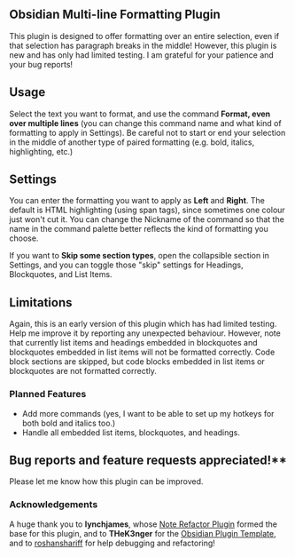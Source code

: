 ## Obsidian Multi-line Formatting Plugin 

This plugin is designed to offer formatting over an entire selection, even if that selection has paragraph breaks in the middle! However, this plugin is new and has only had limited testing. I am grateful for your patience and your bug reports!

## Usage

Select the text you want to format, and use the command **Format, even over multiple lines** (you can change this command name and what kind of formatting to apply in Settings). Be careful not to start or end your selection in the middle of another type of paired formatting (e.g. bold, italics, highlighting, etc.)

## Settings

You can enter the formatting you want to apply as **Left** and **Right**. The default is HTML highlighting (using span tags), since sometimes one colour just won't cut it. You can change the Nickname of the command so that the name in the command palette better reflects the kind of formatting you choose.

If you want to **Skip some section types**, open the collapsible section in Settings, and you can toggle those "skip" settings for Headings, Blockquotes, and List Items.

## Limitations

Again, this is an early version of this plugin which has had limited testing. Help me improve it by reporting any unexpected behaviour. However, note that currently list items and headings embedded in blockquotes and blockquotes embedded in list items will not be formatted correctly. Code block sections are skipped, but code blocks embedded in list items or blockquotes are not formatted correctly. 

### Planned Features

- Add more commands (yes, I want to be able to set up my hotkeys for both bold and italics too.)
- Handle all embedded list items, blockquotes, and headings.

## Bug reports and feature requests appreciated!**

Please let me know how this plugin can be improved.

### Acknowledgements

A huge thank you to **lynchjames**, whose [Note Refactor Plugin](https://github.com/lynchjames/note-refactor-obsidian) formed the base for this plugin, and to **THeK3nger** for the [Obsidian Plugin Template](https://github.com/THeK3nger/obsidian-plugin-template), and to [roshanshariff](https://github.com/roshanshariff) for help debugging and refactoring!
